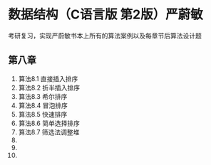 # 数据结构（C语言版 第2版）严蔚敏

考研复习，实现严蔚敏书本上所有的算法案例以及每章节后算法设计题

## 第八章

1. 算法8.1 直接插入排序
1. 算法8.2 折半插入排序
1. 算法8.3 希尔排序
1. 算法8.4 冒泡排序
1. 算法8.5 快速排序
1. 算法8.6 简单选择排序
1. 算法8.7 筛选法调整堆
1. 
1. 
1. 
